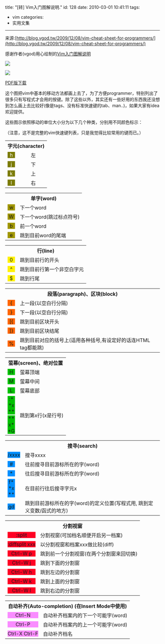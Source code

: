 title: "[转] Vim入门图解说明."
id: 128
date: 2010-03-01 10:41:11
tags: 
- vim
categories: 
- 实用文集
---


来源:[http://blog.vgod.tw/2009/12/08/vim-cheat-sheet-for-programmers/](http://blog.vgod.tw/2009/12/08/vim-cheat-sheet-for-programmers/)

感谢作者(vgod)用心绘制的[Vim入门图解说明](http://blog.vgod.tw/2009/12/08/vim-cheat-sheet-for-programmers/)

![](http://blog.vgod.tw.s3.amazonaws.com/wp-content/uploads/2009/12/vim-cheat-sheet-full-thumb.png?9d7bd4)

![](http://blog.vgod.tw.s3.amazonaws.com/wp-content/uploads/2009/12/vim-cheat-sheet-diagram-thumb.png?9d7bd4)

[PDF版下载](http://blog.vgod.tw/wp-content/uploads/2009/12/vgod-vim-cheat-sheet-full.pdf)

这个图把vim中基本的移动方法都画上去了，为了方便programmer，特别列出了很多只有写程式才会用的按键。除了这些以外，其实还有一些好用的东西我还没想到怎么画上去比较好(像是tags、没有标准快速键的tab、man..)，如果大家有idea欢迎提供。

这些图示依照移动的单位大小分为以下几个种类，分别用不同颜色标示：

（注意，这不是完整的vim快速键列表，只是我觉得比较常用的键而已。）

<table>
	<tbody>
		<tr>
			<th colspan="2">字元(character)</th>
		</tr>
		<tr>
			<td>
				<div style="TEXT-ALIGN: center; BACKGROUND-COLOR: #7b7b00; WIDTH: 1.5em; COLOR: white">h</div>
			</td>
			<td>左</td>
		</tr>
		<tr>
			<td>
				<div style="TEXT-ALIGN: center; BACKGROUND-COLOR: #7b7b00; WIDTH: 1.5em; COLOR: white">j</div>
			</td>
			<td>下</td>
		</tr>
		<tr>
			<td>
				<div style="TEXT-ALIGN: center; BACKGROUND-COLOR: #7b7b00; WIDTH: 1.5em; COLOR: white">k</div>
			</td>
			<td>上</td>
		</tr>
		<tr>
			<td>
				<div style="TEXT-ALIGN: center; BACKGROUND-COLOR: #7b7b00; WIDTH: 1.5em; COLOR: white">l</div>
			</td>
			<td>右</td>
		</tr>
	</tbody>
</table>
<table>
	<tbody>
		<tr>
			<th colspan="2">单字(word)</th>
		</tr>
		<tr>
			<td>
				<div style="TEXT-ALIGN: center; BACKGROUND-COLOR: #a19700; WIDTH: 1.5em">w</div>
			</td>
			<td>下一个word</td>
		</tr>
		<tr>
			<td>
				<div style="TEXT-ALIGN: center; BACKGROUND-COLOR: #a19700; WIDTH: 1.5em">W</div>
			</td>
			<td>下一个word(跳过标点符号)</td>
		</tr>
		<tr>
			<td>
				<div style="TEXT-ALIGN: center; BACKGROUND-COLOR: #a19700; WIDTH: 1.5em">b</div>
			</td>
			<td>前一个word</td>
		</tr>
		<tr>
			<td>
				<div style="TEXT-ALIGN: center; BACKGROUND-COLOR: #a19700; WIDTH: 1.5em">e</div>
			</td>
			<td>跳到目前word的尾端</td>
		</tr>
	</tbody>
</table>
<table>
	<tbody>
		<tr>
			<th colspan="2">行(line)</th>
		</tr>
		<tr>
			<td>
				<div style="TEXT-ALIGN: center; BACKGROUND-COLOR: #fff105; WIDTH: 1.5em">0</div>
			</td>
			<td>跳到目前行的开头</td>
		</tr>
		<tr>
			<td>
				<div style="TEXT-ALIGN: center; BACKGROUND-COLOR: #fff105; WIDTH: 1.5em">^</div>
			</td>
			<td>跳到目前行第一个非空白字元</td>
		</tr>
		<tr>
			<td>
				<div style="TEXT-ALIGN: center; BACKGROUND-COLOR: #fff105; WIDTH: 1.5em">$</div>
			</td>
			<td>跳到行尾</td>
		</tr>
	</tbody>
</table>
<table>
	<tbody>
		<tr>
			<th colspan="2">段落(paragraph)、区块(block)</th>
		</tr>
		<tr>
			<td>
				<div style="TEXT-ALIGN: center; BACKGROUND-COLOR: #ff6500; WIDTH: 1.5em">{</div>
			</td>
			<td>上一段(以空白行分隔)</td>
		</tr>
		<tr>
			<td>
				<div style="TEXT-ALIGN: center; BACKGROUND-COLOR: #ff6500; WIDTH: 1.5em">}</div>
			</td>
			<td>下一段(以空白行分隔)</td>
		</tr>
		<tr>
			<td>
				<div style="TEXT-ALIGN: center; BACKGROUND-COLOR: #ff6500; WIDTH: 1.5em">[{</div>
			</td>
			<td>跳到目前区块开头</td>
		</tr>
		<tr>
			<td>
				<div style="TEXT-ALIGN: center; BACKGROUND-COLOR: #ff6500; WIDTH: 1.5em">]}</div>
			</td>
			<td>跳到目前区块结尾</td>
		</tr>
		<tr>
			<td>
				<div style="TEXT-ALIGN: center; BACKGROUND-COLOR: #ff6500; WIDTH: 1.5em">%</div>
			</td>
			<td>跳到目前对应的括号上(适用各种括号,有设定好的话连HTML tag都能跳)</td>
		</tr>
	</tbody>
</table>
<table>
	<tbody>
		<tr>
			<th colspan="2">萤幕(screen)、绝对位置</th>
		</tr>
		<tr>
			<td>
				<div style="TEXT-ALIGN: center; BACKGROUND-COLOR: #00c100; WIDTH: 1.5em">H</div>
			</td>
			<td>萤幕顶端</td>
		</tr>
		<tr>
			<td>
				<div style="TEXT-ALIGN: center; BACKGROUND-COLOR: #00c100; WIDTH: 1.5em">M</div>
			</td>
			<td>萤幕中间</td>
		</tr>
		<tr>
			<td>
				<div style="TEXT-ALIGN: center; BACKGROUND-COLOR: #00c100; WIDTH: 1.5em">L</div>
			</td>
			<td>萤幕底部</td>
		</tr>
		<tr>
			<td>
				<div style="TEXT-ALIGN: center; BACKGROUND-COLOR: #00c100; WIDTH: 1.5em">:**x**</div>
				<div style="TEXT-ALIGN: center; BACKGROUND-COLOR: #00c100; MARGIN-TOP: 3px; WIDTH: 1.5em">**x**G</div>
			</td>
			<td>跳到第x行(x是行号)</td>
		</tr>
	</tbody>
</table>
<table>
	<tbody>
		<tr>
			<th colspan="2">搜寻(search)</th>
		</tr>
		<tr>
			<td>
				<div style="TEXT-ALIGN: center; BACKGROUND-COLOR: #008fff">/xxxx</div>
			</td>
			<td>搜寻xxxx</td>
		</tr>
		<tr>
			<td>
				<div style="TEXT-ALIGN: center; BACKGROUND-COLOR: #008fff; WIDTH: 1.5em">#</div>
			</td>
			<td>往前搜寻目前游标所在的字(word)</td>
		</tr>
		<tr>
			<td>
				<div style="TEXT-ALIGN: center; BACKGROUND-COLOR: #008fff; WIDTH: 1.5em">*</div>
			</td>
			<td>往后搜寻目前游标所在的字(word)</td>
		</tr>
		<tr>
			<td>
				<div style="TEXT-ALIGN: center; BACKGROUND-COLOR: #008fff; WIDTH: 1.5em">f**x**</div>
			</td>
			<td>在目前行往后搜寻字元x</td>
		</tr>
		<tr>
			<td>
				<div style="TEXT-ALIGN: center; BACKGROUND-COLOR: #008fff; WIDTH: 1.5em">gd</div>
			</td>
			<td>跳到目前游标所在的字(word)的定义位置(写程式用, 跳到定义变数/函式的地方)</td>
		</tr>
	</tbody>
</table>
<table>
	<tbody>
		<tr>
			<th colspan="2">分割视窗</th>
		</tr>
		<tr>
			<td>
				<div style="TEXT-ALIGN: center; BACKGROUND-COLOR: #ff0024">:split</div>
			</td>
			<td>分割视窗(可加档名顺便开启另一档案)</td>
		</tr>
		<tr>
			<td>
				<div style="TEXT-ALIGN: center; BACKGROUND-COLOR: #ff0024">:diffsplit xxx</div>
			</td>
			<td>以分割视窗和档案xxx做比较(diff)</td>
		</tr>
		<tr>
			<td>
				<div style="TEXT-ALIGN: center; BACKGROUND-COLOR: #ff0024">Ctrl-W p</div>
			</td>
			<td>跳到前一个分割视窗(在两个分割窗来回切换)</td>
		</tr>
		<tr>
			<td>
				<div style="TEXT-ALIGN: center; BACKGROUND-COLOR: #ff0024">Ctrl-W j</div>
			</td>
			<td>跳到下面的分割窗</td>
		</tr>
		<tr>
			<td>
				<div style="TEXT-ALIGN: center; BACKGROUND-COLOR: #ff0024">Ctrl-W h</div>
			</td>
			<td>跳到左边的分割窗</td>
		</tr>
		<tr>
			<td>
				<div style="TEXT-ALIGN: center; BACKGROUND-COLOR: #ff0024">Ctrl-W k</div>
			</td>
			<td>跳到上面的分割窗</td>
		</tr>
		<tr>
			<td>
				<div style="TEXT-ALIGN: center; BACKGROUND-COLOR: #ff0024">Ctrl-W l</div>
			</td>
			<td>跳到右边的分割窗</td>
		</tr>
	</tbody>
</table>
<table>
	<tbody>
		<tr>
			<th colspan="2">自动补齐(Auto-completion) (在Insert Mode中使用)</th>
		</tr>
		<tr>
			<td>
				<div style="TEXT-ALIGN: center; BACKGROUND-COLOR: #f98cff">Ctrl-N</div>
			</td>
			<td>自动补齐档案内的下一个可能字(word)</td>
		</tr>
		<tr>
			<td>
				<div style="TEXT-ALIGN: center; BACKGROUND-COLOR: #f98cff">Ctrl-P</div>
			</td>
			<td>自动补齐档案内的上一个可能字(word)</td>
		</tr>
		<tr>
			<td>
				<div style="TEXT-ALIGN: center; BACKGROUND-COLOR: #f98cff">Ctrl-X Ctrl-F</div>
			</td>
			<td>自动补齐档名</td>
		</tr>
	</tbody>
</table>


